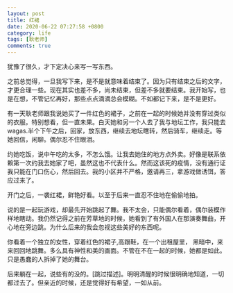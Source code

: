 ```yaml
---
layout: post
title: 红裙
date: 2020-06-22 07:27:58 +0800
category: life
tags: [耿老师]
comments: true
---
```


犹豫了很久，才下定决心来写一写东西。

之前总觉得，一旦我写下来，是不是就意味着结束了。因为只有结束之后的文字，才更合理一些。现在其实也差不多，尚未结束，但差不多就要结束。我开始写，也是在想，不管记忆再好，那些点点滴滴总会模糊。不如都记下来，是不是更好。

有一天耿老师跟我说她买了一件红色的裙子，之前在一起的时候她并没有穿过类似的衣服。特别想看，但一直未果。白天她和另一个人去了我与地坛工作，我只能去wagas.半个下午之后，回家，放东西，继续去地坛瞎转，然后骑车，继续走。等她回信，闲聊。偶尔忍不住眼泪。

约她吃饭，说中午吃的太多，不怎么饿。让我去她住的地方点外卖。好像是联系依赖第一次约我去她家了吧，虽然这也不代表什么。然而这该死的疫情，没有通行证我只能在门口伤心，然后回去。我的小区并不严格，邀请再三，拿游戏做诱饵，答应过来了。

开门之后，一袭红裙，鲜艳好看。以至于后来一直忍不住地在偷偷地拍。

说的是一起玩游戏，却最先开始跳起了舞。我不太会，只能偶尔看着，偶尔装模作样地瞎动。我仍然记得之前在芳草地的时候，她看到了有外国人在那演奏舞曲，开心地在旁边跳。为什么后来的我会忽视这些美好的东西呢。

你看着一个独立的女性，穿着红色的裙子,高跟鞋，在一个出租屋里， 黑暗中，来来回回地跳舞。多么具有神性和美的画面。不管在不在一起的时候，她都是如此。只是愚蠢的人拆掉了她的舞台。

后来躺在一起，说些有的没的。[跳过描述]。明明清醒的时候很明确地知道，一切都过去了。但亲近的时候，还是觉得好有希望，一如从前。



